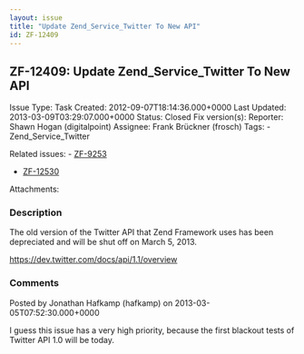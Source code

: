 ```yaml
---
layout: issue
title: "Update Zend_Service_Twitter To New API"
id: ZF-12409
---
```


ZF-12409: Update Zend\_Service\_Twitter To New API
--------------------------------------------------

 Issue Type: Task Created: 2012-09-07T18:14:36.000+0000 Last Updated: 2013-03-09T03:29:07.000+0000 Status: Closed Fix version(s): 
 Reporter:  Shawn Hogan (digitalpoint)  Assignee:  Frank Brückner (frosch)  Tags: - Zend\_Service\_Twitter
 
 Related issues: - [ZF-9253](/issues/browse/ZF-9253)
- [ZF-12530](/issues/browse/ZF-12530)
 
 Attachments: 
### Description

The old version of the Twitter API that Zend Framework uses has been depreciated and will be shut off on March 5, 2013.

<https://dev.twitter.com/docs/api/1.1/overview>

 

 

### Comments

Posted by Jonathan Hafkamp (hafkamp) on 2013-03-05T07:52:30.000+0000

I guess this issue has a very high priority, because the first blackout tests of Twitter API 1.0 will be today.

 

 